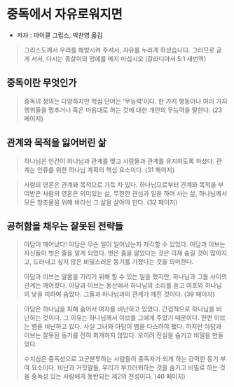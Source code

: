 # 중독에서 자유로워지면

* 저자 : 마이클 그립스, 박찬영 옮김

> 그리스도께서 우리를 해방시켜 주셔서, 자유를 누리게 하셨습니다. 그러므로 굳게 서서, 다시는 종살이의 멍에를 메지 마십시오 (갈라디아서 5:1 새번역)



## 중독이란 무엇인가

> 중독의 정의는 다양하지만 핵심 단어는 '무능력'이다. 한 가지 행동이나 여러 가지 행위들을 멈추거나 혹은 마음대로 하는 것에 대한 개인의 무능력을 말한다. (23 페이지)



## 관계와 목적을 잃어버린 삶

> 하나님은 인간이 하나님과 관계를 맺고 사람들과 관계를 유지하도록 하셨다. 관계는 인류를 위한 하나님 계획의 핵심 요소이다. (31 페이지)

> 사람의 영혼은 관계와 목적으로 가득 차 있다. 하나님으로부터 관계와 목적을 부여받은 사람의 영혼은 의미있는 삶, 무한한 관심과 일을 하며 사는 삶, 하나님께서 모든 창조물을 위해 바라신 그 삶을 살아야 한다. (32 페이지)



## 공허함을 채우는 잘못된 전략들

> 아담이 깨어났다! 아담은 무슨 일이 일어났는지 자각할 수 있었다. 아담과 이브는 자신들이 벗은 줄을 알게 되었다. 벗은 줄을 알았다는 것은 이제 숨길 것이 많아지고, 드러내고 싶지 않은 비밀스러운 동기를 가졌다는 것을 의미한다.
>
> 아담과 이브는 알몸을 가리기 위해 할 수 있는 일을 했지만, 하나님과 그들 사이의 관계는 깨어졌다. 아담과 이브는 동산에서 하나님의 소리를 듣고 여호와 하나님의 낯을 피하여 숨었다. 그들과 하나님과의 관계가 깨진 것이다. (39 페이지)



> 아담은 하나님을 피해 숨어서 여자를 비난하고 있었다. 간접적으로 하나님을 비난하는 것이다. 그 이유는 하나님께서 이브를 그에게 주었기 때문이다. 한편 이브는 뱀을 비난하고 있다. 사실 그녀와 아담이 뱀을 다스려야 했다. 하지만 아담과 이브는 잘못된 동기를 전혀 회개하지 않았다. 오히려 진실을 숨기고 비밀을 만들었다. 
>
> 수치심은 중독성으로 고군분투하는 사람들이 중독자가 되게 하는 강력한 동기 부여 요소이다. 비난과 거짓말들, 우리가 부끄러워하는 것을 숨기고 비밀로 하는 것을 중독성 있는 사람에게 동반되는 제2의 천성이다. (40 페이지)

